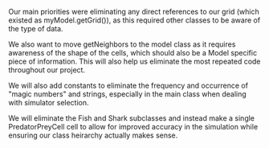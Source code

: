 Our main priorities were eliminating any direct references to our grid (which existed as myModel.getGrid()), as this
required other classes to be aware of the type of data.

We also want to move getNeighbors to the model class as it requires awareness of the shape of the cells, which should
also be a Model specific piece of information. This will also help us eliminate the most repeated code throughout our
project.

We will also add constants to eliminate the frequency and occurrence of "magic numbers" and strings, especially in the
main class when dealing with simulator selection.

We will eliminate the Fish and Shark subclasses and instead make a single PredatorPreyCell cell to allow for improved 
accuracy in the simulation while ensuring our class heirarchy actually makes sense.
